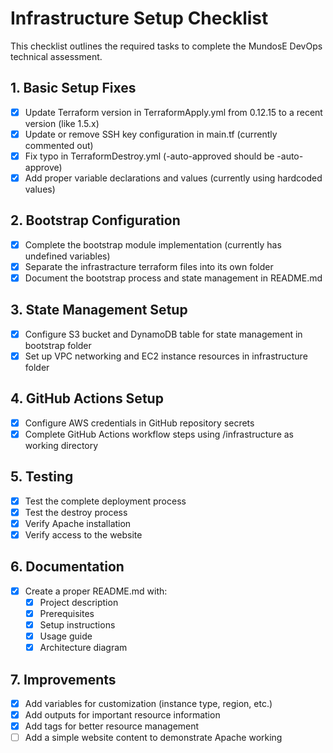 # Infrastructure Setup Checklist

This checklist outlines the required tasks to complete the MundosE DevOps technical assessment.

## 1. Basic Setup Fixes

- [x] Update Terraform version in TerraformApply.yml from 0.12.15 to a recent version (like 1.5.x)
- [x] Update or remove SSH key configuration in main.tf (currently commented out)
- [x] Fix typo in TerraformDestroy.yml (-auto-approved should be -auto-approve)
- [x] Add proper variable declarations and values (currently using hardcoded values)

## 2. Bootstrap Configuration

- [x] Complete the bootstrap module implementation (currently has undefined variables)
- [x] Separate the infrastracture terraform files into its own folder
- [x] Document the bootstrap process and state management in README.md

## 3. State Management Setup

- [x] Configure S3 bucket and DynamoDB table for state management in bootstrap folder
- [x] Set up VPC networking and EC2 instance resources in infrastructure folder

## 4. GitHub Actions Setup

- [x] Configure AWS credentials in GitHub repository secrets
- [x] Complete GitHub Actions workflow steps using /infrastructure as working directory

## 5. Testing

- [x] Test the complete deployment process
- [x] Test the destroy process
- [x] Verify Apache installation
- [x] Verify access to the website

## 6. Documentation

- [x] Create a proper README.md with:
  - [x] Project description
  - [x] Prerequisites
  - [x] Setup instructions
  - [x] Usage guide
  - [x] Architecture diagram

## 7. Improvements

- [x] Add variables for customization (instance type, region, etc.)
- [x] Add outputs for important resource information
- [x] Add tags for better resource management
- [ ] Add a simple website content to demonstrate Apache working
